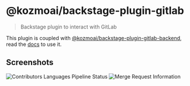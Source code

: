 # @kozmoai/backstage-plugin-gitlab

> Backstage plugin to interact with GitLab

This plugin is coupled with [@kozmoai/backstage-plugin-gitlab-backend](https://github.com/kozmoai/backstage-plugin-gitlab), read the [docs](https://github.com/kozmoai/backstage-plugin-gitlab) to use it.

## Screenshots

<img src="https://raw.githubusercontent.com/kozmoai/backstage-plugin-gitlab/main/assets/backstage_gitlab_pipeline_information.png"  alt="Contributors Languages Pipeline Status"/>
<img src="https://raw.githubusercontent.com/kozmoai/backstage-plugin-gitlab/main/assets/backstage_gitlab_mr_and_issues.png"  alt="Merge Request Information"/>
